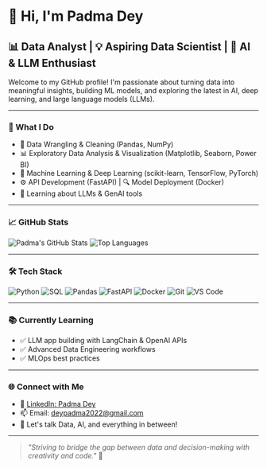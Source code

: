 # 👋 Hi, I'm Padma Dey

## 📊 Data Analyst | 💡 Aspiring Data Scientist | 🧠 AI & LLM Enthusiast

Welcome to my GitHub profile! I'm passionate about turning data into meaningful insights, building ML models, and exploring the latest in AI, deep learning, and large language models (LLMs).

---

### 🚀 What I Do

- 🧹 Data Wrangling & Cleaning (Pandas, NumPy)
- 📊 Exploratory Data Analysis & Visualization (Matplotlib, Seaborn, Power BI)
- 🤖 Machine Learning & Deep Learning (scikit-learn, TensorFlow, PyTorch)
- ⚙️ API Development (FastAPI) | 🔍 Model Deployment (Docker)
- 🧠 Learning about LLMs & GenAI tools

---

### 📈 GitHub Stats

![Padma's GitHub Stats](https://github-readme-stats.vercel.app/api?username=deypadma2020&show_icons=true&theme=tokyonight)
![Top Languages](https://github-readme-stats.vercel.app/api/top-langs/?username=deypadma2020&layout=compact&theme=tokyonight)

---

### 🛠️ Tech Stack

![Python](https://img.shields.io/badge/-Python-3776AB?style=flat&logo=python&logoColor=white)
![SQL](https://img.shields.io/badge/-SQL-4479A1?style=flat&logo=MySQL&logoColor=white)
![Pandas](https://img.shields.io/badge/-Pandas-150458?style=flat&logo=pandas)
![FastAPI](https://img.shields.io/badge/-FastAPI-009688?style=flat&logo=fastapi)
![Docker](https://img.shields.io/badge/-Docker-2496ED?style=flat&logo=docker)
![Git](https://img.shields.io/badge/-Git-F05032?style=flat&logo=git&logoColor=white)
![VS Code](https://img.shields.io/badge/-VSCode-007ACC?style=flat&logo=visual-studio-code&logoColor=white)

---

### 📚 Currently Learning

- ✅ LLM app building with LangChain & OpenAI APIs  
- ✅ Advanced Data Engineering workflows  
- ✅ MLOps best practices  

---

### 🌐 Connect with Me

- 🔗 [LinkedIn: Padma Dey](https://www.linkedin.com/in/padmadey/)
- 📫 Email: deypadma2022@gmail.com
- 🧠 Let's talk Data, AI, and everything in between!

---

> _"Striving to bridge the gap between data and decision-making with creativity and code."_ 🚀
